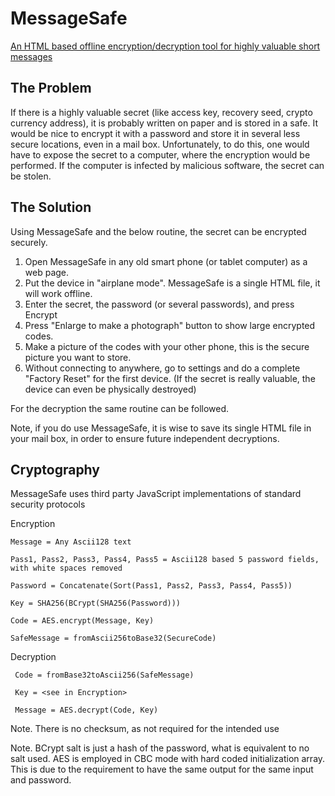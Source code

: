 MessageSafe
===========

[An HTML based offline encryption/decryption tool for highly valuable short messages](https://messagesafe.github.io/)

## The Problem

If there is a highly valuable secret (like access key, recovery seed, crypto currency address), it is probably written on paper and is stored in a safe. It would be nice to encrypt it with a password and store it in several less secure locations, even in a mail box. Unfortunately, to do this, one would have to expose the secret to a computer, where the encryption would be performed. If the computer is infected by malicious software, the secret can be stolen. 

## The Solution

Using MessageSafe and the below routine, the secret can be encrypted securely.

1. Open MessageSafe in any old smart phone (or tablet computer) as a web page.  
2. Put the device in "airplane mode". MessageSafe is a single HTML file, it will work offline.
3. Enter the secret, the password (or several passwords), and press Encrypt
4. Press "Enlarge to make a photograph" button to show large encrypted codes.
4. Make a picture of the codes with your other phone, this is the secure picture you want to store.
5. Without connecting to anywhere, go to settings and do a complete "Factory Reset" for the first device. (If the secret is really valuable, the device can even be physically destroyed)

For the decryption the same routine can be followed. 

Note, if you do use MessageSafe, it is wise to save its single HTML file in your mail box, in order to ensure future independent decryptions.

## Cryptography

MessageSafe uses third party JavaScript implementations of standard security protocols 

Encryption

    Message = Any Ascii128 text

    Pass1, Pass2, Pass3, Pass4, Pass5 = Ascii128 based 5 password fields, with white spaces removed

    Password = Concatenate(Sort(Pass1, Pass2, Pass3, Pass4, Pass5))

    Key = SHA256(BCrypt(SHA256(Password)))		

    Code = AES.encrypt(Message, Key)
    
    SafeMessage = fromAscii256toBase32(SecureCode)
    
Decryption

     Code = fromBase32toAscii256(SafeMessage)
     
     Key = <see in Encryption>		
	
     Message = AES.decrypt(Code, Key)
    
    
Note. There is no checksum, as not required for the intended use

Note. BCrypt salt is just a hash of the password, what is equivalent to no salt used. AES is employed in CBC mode with hard coded initialization array. This is due to the requirement to have the same output for the same input and password. 





